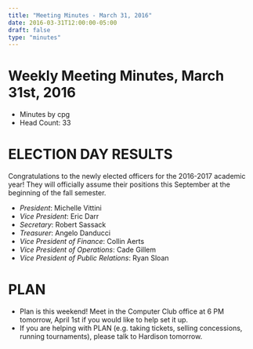 ```yaml
---
title: "Meeting Minutes - March 31, 2016"
date: 2016-03-31T12:00:00-05:00
draft: false
type: "minutes"
---
```


# Weekly Meeting Minutes, March 31st, 2016

- Minutes by cpg
- Head Count: 33

# ELECTION DAY RESULTS

Congratulations to the newly elected officers for the 2016-2017 academic year! They will officially assume their positions this September at the beginning of the fall semester.

- *President*: Michelle Vittini
- *Vice President*: Eric Darr
- *Secretary*: Robert Sassack
- *Treasurer*: Angelo Danducci
- *Vice President of Finance*: Collin Aerts
- *Vice President of Operations*: Cade Gillem
- *Vice President of Public Relations*: Ryan Sloan

# PLAN

- Plan is this weekend! Meet in the Computer Club office at 6 PM tomorrow, April 1st if you would like to help set it up.
- If you are helping with PLAN (e.g. taking tickets, selling concessions, running tournaments), please talk to Hardison tomorrow.
